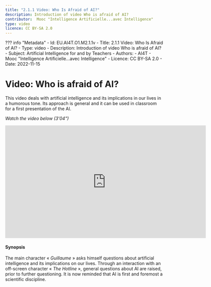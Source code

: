 ```yaml
---
title: "2.1.1 Video: Who Is Afraid of AI?"
description: Introduction of video Who is afraid of AI?
contributor:  Mooc "Intelligence Artificielle...avec Intelligence"
type: video
licence: CC BY-SA 2.0
---
```

??? info "Metadata"
    - Id: EU.AI4T.O1.M2.1.1v
    - Title: 2.1.1 Video: Who Is Afraid of AI?
    - Type: video
    - Description: Introduction of video Who is afraid of AI?
    - Subject: Artificial Intelligence for and by Teachers
    - Authors:
        - AI4T 
        - Mooc "Intelligence Artificielle...avec Intelligence"
    - Licence: CC BY-SA 2.0
    - Date: 2022-11-15


# Video: Who is afraid of AI?
This video deals with artificial intelligence and its implications in our lives in a humorous tone. Its approach is general and it can be used in classroom for a first presentation of the AI.

_Watch the video below_ _(3'04")_

<center><iframe width="640" height="360" src="https://www.youtube.com/embed/JSnFlZbb-CY?rel=0&showinfo=0&cc_load_policy=1&hl=en&modestbranding=1" frameborder="0" allowfullscreen></iframe></center>

#### Synopsis
The main character « _Guillaume_ » asks himself questions about artificial intelligence and its implications on our lives. Through an interaction with an off-screen character « _The Hotline_ », general questions about AI are raised, prior to further questioning. It is now reminded that AI is first and foremost a scientific discipline.
